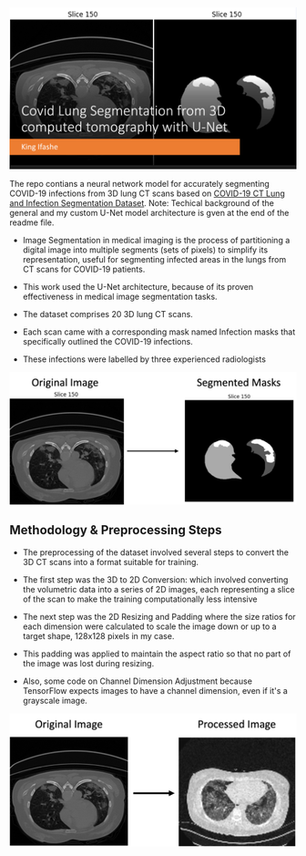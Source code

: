 ![image1](assets/pic1.png)

The repo contians a neural network model for accurately segmenting COVID-19 infections from 3D lung CT scans based on [COVID-19 CT Lung and Infection Segmentation Dataset](https://zenodo.org/records/3757476#.X6MgWGj7RPa). Note: Techical background of the general and my custom U-Net model architecture is gven at the end of the readme file. 

- Image Segmentation in medical imaging is the process of partitioning a digital image into multiple segments (sets of pixels) to simplify its representation, useful for segmenting infected areas in the lungs from CT scans for COVID-19 patients. 

- This work used the U-Net architecture, because of its proven effectiveness in medical image segmentation tasks. 

- The dataset comprises 20 3D lung CT scans. 

- Each scan came with a corresponding mask named Infection masks that specifically outlined the COVID-19 infections. 

- These infections were labelled by three experienced radiologists

![image2](assets/pic2.png)

## **Methodology & Preprocessing Steps** 

- The preprocessing of the dataset involved several steps to convert the 3D CT scans into a format suitable for training. 

- The first step was the 3D to 2D Conversion: which involved converting the volumetric data into a series of 2D images, each representing a slice of the scan to make the training computationally less intensive 

- The next step was the 2D Resizing and Padding where the size ratios for each dimension were calculated to scale the image down or up to a target shape, 128x128 pixels in my case. 

- This padding was applied to maintain the aspect ratio so that no part of the image was lost during resizing.   

- Also, some code on Channel Dimension Adjustment because TensorFlow expects images to have a channel dimension, even if it's a grayscale image. 

![image2](assets/pic5.png)



